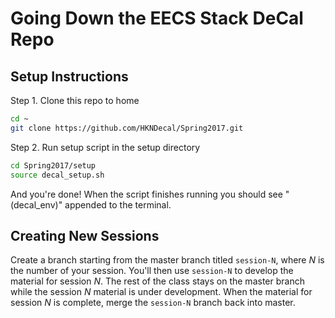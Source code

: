 # Going Down the EECS Stack DeCal Repo

## Setup Instructions
Step 1. Clone this repo to home
```bash
cd ~
git clone https://github.com/HKNDecal/Spring2017.git
```
Step 2. Run setup script in the setup directory
```bash
cd Spring2017/setup
source decal_setup.sh
```

And you're done! When the script finishes running you should see "(decal_env)" appended to the terminal.

## Creating New Sessions
Create a branch starting from the master branch titled `session-N`, where _N_ is the number of your
session. You'll then use `session-N` to develop the material for session _N_. The rest of the class
stays on the master branch while the session _N_ material is under development. When the material for
session _N_ is complete, merge the `session-N` branch back into master.
